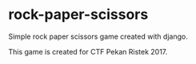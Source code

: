 # rock-paper-scissors
Simple rock paper scissors game created with django.

This game is created for CTF Pekan Ristek 2017.

